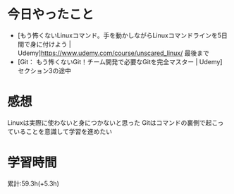# 今日やったこと
- [もう怖くないLinuxコマンド。手を動かしながらLinuxコマンドラインを5日間で身に付けよう | Udemy]<https://www.udemy.com/course/unscared_linux/> 最後まで
- [Git： もう怖くないGit！チーム開発で必要なGitを完全マスター | Udemy] セクション3の途中

# 感想
Linuxは実際に使わないと身につかないと思った
Gitはコマンドの裏側で起こっていることを意識して学習を進めたい

# 学習時間
累計:59.3h(+5.3h)
